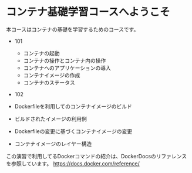 # コンテナ基礎学習コースへようこそ

本コースはコンテナの基礎を学習するためのコースです。

- 101
  - コンテナの起動
  - コンテナの操作とコンテナ内の操作
  - コンテナへのアプリケーションの導入
  - コンテナイメージの作成
  - コンテナのステータス
  

- 102
 - Dockerfileを利用してのコンテナイメージのビルド
 - ビルドされたイメージの利用例
 - Dockerfileの変更に基づくコンテナイメージの変更
 - コンテナイメージのレイヤー構造
 
この演習で利用してるDockerコマンドの紹介は、DockerDocsのリファレンスを参照しています。
https://docs.docker.com/reference/